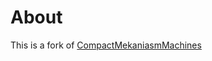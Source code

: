 # About

This is a fork of [CompactMekaniasmMachines](https://github.com/nekorobi-0/CompactMekaniasmMachines)